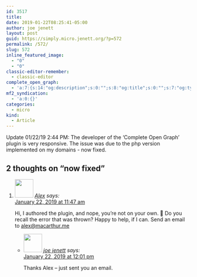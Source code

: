 ```yaml
---
id: 3517
title: 
date: 2019-01-22T08:25:41-05:00
author: joe jenett
layout: post
guid: https://simply.micro.jenett.org/?p=572
permalink: /572/
slug: 572
inline_featured_image:
  - "0"
  - "0"
classic-editor-remember:
  - classic-editor
complete_open_graph:
  - 'a:7:{s:14:"og:description";s:0:"";s:8:"og:title";s:0:"";s:7:"og:type";s:0:"";s:12:"twitter:card";s:7:"summary";s:15:"twitter:creator";s:0:"";s:19:"twitter:description";s:0:"";s:8:"og:image";s:0:"";}'
mf2_syndication:
  - 'a:0:{}'
categories:
  - micro
kind:
  - Article
---
```

Update 01/22/19 2:44 PM: The developer of the &#8216;Complete Open Graph’ plugin is very responsive. The issue was due to the php version implemented on my domains - now fixed.

<h2 id="comments-title">2 thoughts on “<span>now fixed</span>”		</h2>


<ol class="commentlist">
<li class="comment even thread-even depth-1 h-cite h-entry p-comment" id="li-comment-376">
<article id="comment-376" class="comment _mPS2id-t mPS2id-target" itemprop="comment" itemscope="" itemtype="http://schema.org/Comment">
<footer>
<address class="comment-author p-author author vcard hcard h-card" itemprop="creator" itemscope="" itemtype="http://schema.org/Person">
<img alt="" src="https://secure.gravatar.com/avatar/e39d6cb16789125a8ef3113bdeaabf49?s=96&amp;d=https://simply.micro.jenett.org/wp-content/plugins/semantic-linkbacks/img/mm.jpg&amp;r=g" srcset="https://secure.gravatar.com/avatar/e39d6cb16789125a8ef3113bdeaabf49?s=96&amp;d=https://simply.micro.jenett.org/wp-content/plugins/semantic-linkbacks/img/mm.jpg&amp;r=g 2x" class="avatar avatar-50 photo avatar-default local-avatar u-photo" itemprop="image" loading="lazy" width="50" height="50">				<cite class="fn p-name" itemprop="name"><a href="https://macarthur.me/" rel="external nofollow ugc" class="u-url url">Alex</a></cite> <span class="says">says:</span>					</address>
<!-- .comment-author .vcard -->

<div class="comment-meta commentmetadata">
<a href="/572/#comment-376" class="__mPS2id _mPS2id-h mPS2id-highlight"><time class="updated published dt-updated dt-published" datetime="2019-01-22T11:47:58-05:00" itemprop="datePublished dateModified dateCreated">
January 22, 2019 at 11:47 am						</time></a>
</div>
<!-- .comment-meta .commentmetadata -->
</footer>

<div class="comment-content e-content p-summary p-name" itemprop="text name description">
<p>Hi, I authored the plugin, and nope, you’re not on your own. 🙂 Do you recall the error that was thrown? Happy to help, if I can. Send an email to <a href="mailto:alex@macarthur.me">alex@macarthur.me</a></p>
</div>

<div class="reply">
</div>
<!-- .reply -->
</article><!-- #comment-## -->
<ul class="children">
<li class="comment byuser comment-author-admin bypostauthor odd alt depth-2 h-cite h-entry p-comment" id="li-comment-377">
<article id="comment-377" class="comment _mPS2id-t mPS2id-target" itemprop="comment" itemscope="" itemtype="http://schema.org/Comment">
<footer>
<address class="comment-author p-author author vcard hcard h-card" itemprop="creator" itemscope="" itemtype="http://schema.org/Person">
<img alt="" src="https://secure.gravatar.com/avatar/0bf0445b4e4b39f830b186b7e23195a1?s=50&amp;d=mm&amp;r=pg" srcset="https://secure.gravatar.com/avatar/0bf0445b4e4b39f830b186b7e23195a1?s=100&amp;d=mm&amp;r=pg 2x" class="avatar avatar-50 photo u-photo" itemprop="image" loading="lazy" width="50" height="50">				<cite class="fn p-name" itemprop="name"><a href="https://simply.micro.jenett.org/" rel="external nofollow ugc" class="u-url url">joe jenett</a></cite> <span class="says">says:</span>					</address>
<!-- .comment-author .vcard -->

<div class="comment-meta commentmetadata">
<a href="/572/#comment-377" class="__mPS2id _mPS2id-h mPS2id-highlight"><time class="updated published dt-updated dt-published" datetime="2019-01-22T12:01:52-05:00" itemprop="datePublished dateModified dateCreated">
January 22, 2019 at 12:01 pm						</time></a>
</div>
<!-- .comment-meta .commentmetadata -->
</footer>

<div class="comment-content e-content p-summary p-name" itemprop="text name description">
<p>Thanks Alex – just sent you an email.</p></div></article></li></ul></li></ol>
